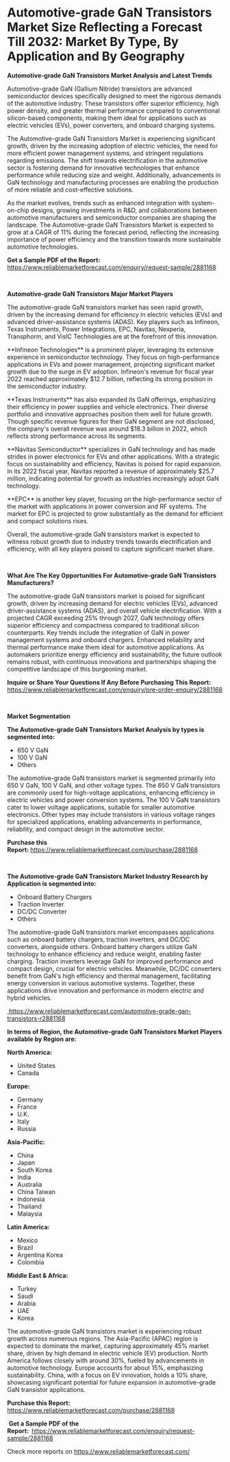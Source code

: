 <p><h1>Automotive-grade GaN Transistors Market Size Reflecting a Forecast Till 2032: Market By Type, By Application and By Geography</h1></p><p><strong>Automotive-grade GaN Transistors Market Analysis and Latest Trends</strong></p>
<p><p>Automotive-grade GaN (Gallium Nitride) transistors are advanced semiconductor devices specifically designed to meet the rigorous demands of the automotive industry. These transistors offer superior efficiency, high power density, and greater thermal performance compared to conventional silicon-based components, making them ideal for applications such as electric vehicles (EVs), power converters, and onboard charging systems.</p><p>The Automotive-grade GaN Transistors Market is experiencing significant growth, driven by the increasing adoption of electric vehicles, the need for more efficient power management systems, and stringent regulations regarding emissions. The shift towards electrification in the automotive sector is fostering demand for innovative technologies that enhance performance while reducing size and weight. Additionally, advancements in GaN technology and manufacturing processes are enabling the production of more reliable and cost-effective solutions.</p><p>As the market evolves, trends such as enhanced integration with system-on-chip designs, growing investments in R&D, and collaborations between automotive manufacturers and semiconductor companies are shaping the landscape. The Automotive-grade GaN Transistors Market is expected to grow at a CAGR of 11% during the forecast period, reflecting the increasing importance of power efficiency and the transition towards more sustainable automotive technologies.</p></p>
<p><strong>Get a Sample PDF of the Report:&nbsp;</strong> <a href="https://www.reliablemarketforecast.com/enquiry/request-sample/2881168?utm_campaign=1766&utm_medium=2&utm_source=Github&utm_content=ia&utm_term=12032025&utm_id=automotive-grade-gan-transistors">https://www.reliablemarketforecast.com/enquiry/request-sample/2881168</a></p>
<p>&nbsp;</p>
<p><strong>Automotive-grade GaN Transistors Major Market Players</strong></p>
<p><p>The automotive-grade GaN transistors market has seen rapid growth, driven by the increasing demand for efficiency in electric vehicles (EVs) and advanced driver-assistance systems (ADAS). Key players such as Infineon, Texas Instruments, Power Integrations, EPC, Navitas, Nexperia, Transphorm, and VisIC Technologies are at the forefront of this innovation.</p><p>**Infineon Technologies** is a prominent player, leveraging its extensive experience in semiconductor technology. They focus on high-performance applications in EVs and power management, projecting significant market growth due to the surge in EV adoption. Infineon's revenue for fiscal year 2022 reached approximately $12.7 billion, reflecting its strong position in the semiconductor industry.</p><p>**Texas Instruments** has also expanded its GaN offerings, emphasizing their efficiency in power supplies and vehicle electronics. Their diverse portfolio and innovative approaches position them well for future growth. Though specific revenue figures for their GaN segment are not disclosed, the company's overall revenue was around $18.3 billion in 2022, which reflects strong performance across its segments.</p><p>**Navitas Semiconductor** specializes in GaN technology and has made strides in power electronics for EVs and other applications. With a strategic focus on sustainability and efficiency, Navitas is poised for rapid expansion. In its 2022 fiscal year, Navitas reported a revenue of approximately $25.7 million, indicating potential for growth as industries increasingly adopt GaN technology.</p><p>**EPC** is another key player, focusing on the high-performance sector of the market with applications in power conversion and RF systems. The market for EPC is projected to grow substantially as the demand for efficient and compact solutions rises.</p><p>Overall, the automotive-grade GaN transistors market is expected to witness robust growth due to industry trends towards electrification and efficiency, with all key players poised to capture significant market share.</p></p>
<p>&nbsp;</p>
<p><strong>What Are The Key Opportunities For Automotive-grade GaN Transistors Manufacturers?</strong></p>
<p><p>The automotive-grade GaN transistors market is poised for significant growth, driven by increasing demand for electric vehicles (EVs), advanced driver-assistance systems (ADAS), and overall vehicle electrification. With a projected CAGR exceeding 25% through 2027, GaN technology offers superior efficiency and compactness compared to traditional silicon counterparts. Key trends include the integration of GaN in power management systems and onboard chargers. Enhanced reliability and thermal performance make them ideal for automotive applications. As automakers prioritize energy efficiency and sustainability, the future outlook remains robust, with continuous innovations and partnerships shaping the competitive landscape of this burgeoning market.</p></p>
<p><strong>Inquire or Share Your Questions If Any Before Purchasing This Report:</strong> <a href="https://www.reliablemarketforecast.com/enquiry/pre-order-enquiry/2881168?utm_campaign=1766&utm_medium=2&utm_source=Github&utm_content=ia&utm_term=12032025&utm_id=automotive-grade-gan-transistors">https://www.reliablemarketforecast.com/enquiry/pre-order-enquiry/2881168</a></p>
<p>&nbsp;</p>
<p><strong>Market Segmentation</strong></p>
<p><strong>The Automotive-grade GaN Transistors Market Analysis by types is segmented into:</strong></p>
<p><ul><li>650 V GaN</li><li>100 V GaN</li><li>Others</li></ul></p>
<p><p>The automotive-grade GaN transistors market is segmented primarily into 650 V GaN, 100 V GaN, and other voltage types. The 650 V GaN transistors are commonly used for high-voltage applications, enhancing efficiency in electric vehicles and power conversion systems. The 100 V GaN transistors cater to lower voltage applications, suitable for smaller automotive electronics. Other types may include transistors in various voltage ranges for specialized applications, enabling advancements in performance, reliability, and compact design in the automotive sector.</p></p>
<p><strong>Purchase this Report:&nbsp;</strong><a href="https://www.reliablemarketforecast.com/purchase/2881168?utm_campaign=1766&utm_medium=2&utm_source=Github&utm_content=ia&utm_term=12032025&utm_id=automotive-grade-gan-transistors">https://www.reliablemarketforecast.com/purchase/2881168</a></p>
<p>&nbsp;</p>
<p><strong>The Automotive-grade GaN Transistors Market Industry Research by Application is segmented into:</strong></p>
<p><ul><li>Onboard Battery Chargers</li><li>Traction Inverter</li><li>DC/DC Converter</li><li>Others</li></ul></p>
<p><p>The automotive-grade GaN transistors market encompasses applications such as onboard battery chargers, traction inverters, and DC/DC converters, alongside others. Onboard battery chargers utilize GaN technology to enhance efficiency and reduce weight, enabling faster charging. Traction inverters leverage GaN for improved performance and compact design, crucial for electric vehicles. Meanwhile, DC/DC converters benefit from GaN's high efficiency and thermal management, facilitating energy conversion in various automotive systems. Together, these applications drive innovation and performance in modern electric and hybrid vehicles.</p></p>
<p><a href="https://www.reliablemarketforecast.com/automotive-grade-gan-transistors-r2881168?utm_campaign=1766&utm_medium=2&utm_source=Github&utm_content=ia&utm_term=12032025&utm_id=automotive-grade-gan-transistors">&nbsp;https://www.reliablemarketforecast.com/automotive-grade-gan-transistors-r2881168</a></p>
<p><strong>In terms of Region, the Automotive-grade GaN Transistors Market Players available by Region are:</strong></p>
<p>
    <p> <strong> North America: </strong>
        <ul>
            <li>United States</li>
            <li>Canada</li>
        </ul>
        </p> 
    <p> <strong> Europe: </strong>
        <ul>
            <li>Germany</li>
            <li>France</li>
            <li>U.K.</li>
            <li>Italy</li>
            <li>Russia</li>
        </ul>
        </p> 
    <p> <strong> Asia-Pacific: </strong>
        <ul>
            <li>China</li>
            <li>Japan</li>
            <li>South Korea</li>
            <li>India</li>
            <li>Australia</li>
            <li>China Taiwan</li>
            <li>Indonesia</li>
            <li>Thailand</li>
            <li>Malaysia</li>
        </ul>
        </p> 
    <p> <strong> Latin America: </strong>
        <ul>
            <li>Mexico</li>
            <li>Brazil</li>
            <li>Argentina Korea</li>
            <li>Colombia</li>
        </ul>
        </p> 
    <p> <strong> Middle East & Africa: </strong>
        <ul>
            <li>Turkey</li>
            <li>Saudi</li>
            <li>Arabia</li>
            <li>UAE</li>
            <li>Korea</li>
        </ul>
    </p>
    </p>
<p><p>The automotive-grade GaN transistors market is experiencing robust growth across numerous regions. The Asia-Pacific (APAC) region is expected to dominate the market, capturing approximately 45% market share, driven by high demand in electric vehicle (EV) production. North America follows closely with around 30%, fueled by advancements in automotive technology. Europe accounts for about 15%, emphasizing sustainability. China, with a focus on EV innovation, holds a 10% share, showcasing significant potential for future expansion in automotive-grade GaN transistor applications.</p></p>
<p><strong>Purchase this Report: </strong><a href="https://www.reliablemarketforecast.com/purchase/2881168?utm_campaign=1766&utm_medium=2&utm_source=Github&utm_content=ia&utm_term=12032025&utm_id=automotive-grade-gan-transistors">https://www.reliablemarketforecast.com/purchase/2881168</a></p>
<p>&nbsp;<strong>Get a Sample PDF of the Report:&nbsp;&nbsp;</strong><a href="https://www.reliablemarketforecast.com/enquiry/request-sample/2881168?utm_campaign=1766&utm_medium=2&utm_source=Github&utm_content=ia&utm_term=12032025&utm_id=automotive-grade-gan-transistors">https://www.reliablemarketforecast.com/enquiry/request-sample/2881168</a></p>
<p><strong></strong></p>
<p>Check more reports on <a href="https://www.reliablemarketforecast.com/?utm_campaign=1766&utm_medium=2&utm_source=Github&utm_content=ia&utm_term=12032025&utm_id=automotive-grade-gan-transistors">https://www.reliablemarketforecast.com/</a></p>